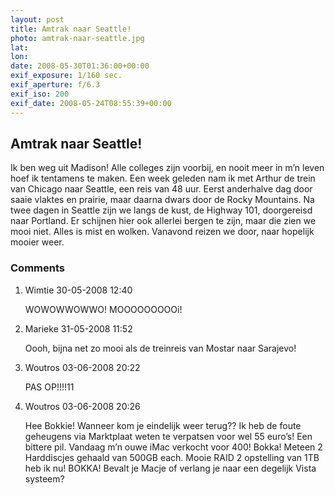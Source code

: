 ```yaml
---
layout: post
title: Amtrak naar Seattle!
photo: amtrak-naar-seattle.jpg
lat: 
lon: 
date: 2008-05-30T01:36:00+00:00
exif_exposure: 1/160 sec.
exif_aperture: f/6.3
exif_iso: 200
exif_date: 2008-05-24T08:55:39+00:00
---
```


## Amtrak naar Seattle!

<p>Ik ben weg uit Madison! Alle colleges zijn voorbij, en nooit meer in m’n leven hoef ik tentamens te maken. Een week geleden nam ik met Arthur de trein van Chicago naar Seattle, een reis van 48 uur. Eerst anderhalve dag door saaie vlaktes en prairie, maar daarna dwars door de Rocky Mountains. Na twee dagen in Seattle zijn we langs de kust, de Highway 101, doorgereisd naar Portland. Er schijnen hier ook allerlei bergen te zijn, maar die zien we mooi niet. Alles is mist en wolken. Vanavond reizen we door, naar hopelijk mooier weer.</p>

<h3>Comments</h3>
<ol id="comments">
  <li>
    <span class="name">Wimtie</span>
    <span class="date">30-05-2008 12:40</span>
    <p>WOWOWWOWWO! MOOOOOOOOOi!</p>
  </li>
  <li>
    <span class="name">Marieke</span>
    <span class="date">31-05-2008 11:52</span>
    <p>Oooh, bijna net zo mooi als de treinreis van Mostar naar Sarajevo!</p>
  </li>
  <li>
    <span class="name">Woutros</span>
    <span class="date">03-06-2008 20:22</span>
    <p>PAS OP!!!!11</p>
  </li>
  <li>
    <span class="name">Woutros</span>
    <span class="date">03-06-2008 20:26</span>
    <p>Hee Bokkie! Wanneer kom je eindelijk weer terug??
Ik heb de foute geheugens via Marktplaat weten te verpatsen voor wel 55 euro’s! Een bittere pil. Vandaag m’n ouwe iMac verkocht voor 400! Bokka! Meteen 2 Harddiscjes gehaald van 500GB each. Mooie RAID 2 opstelling van 1TB heb ik nu! BOKKA! Bevalt je Macje of verlang je naar een degelijk Vista systeem?</p>
  </li>
</ol>
